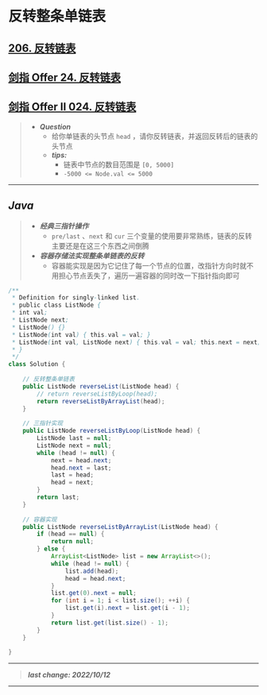 # 反转整条单链表

## [206. 反转链表](https://leetcode.cn/problems/reverse-linked-list/)

## [剑指 Offer 24. 反转链表](https://leetcode.cn/problems/fan-zhuan-lian-biao-lcof/)

## [剑指 Offer II 024. 反转链表](https://leetcode.cn/problems/UHnkqh/)

> - ***Question***
>   - 给你单链表的头节点 `head` ，请你反转链表，并返回反转后的链表的头节点
>   - ***tips:***
>     - 链表中节点的数目范围是 `[0, 5000]`
>     - `-5000 <= Node.val <= 5000`

---

## *Java*

>   - ***经典三指针操作***
>     - `pre/last` 、`next` 和 `cur` 三个变量的使用要非常熟练，链表的反转主要还是在这三个东西之间倒腾
>   - ***容器存储法实现整条单链表的反转***
>     - 容器能实现是因为它记住了每一个节点的位置，改指针方向时就不用担心节点丢失了，遍历一遍容器的同时改一下指针指向即可

```java
/**
 * Definition for singly-linked list.
 * public class ListNode {
 * int val;
 * ListNode next;
 * ListNode() {}
 * ListNode(int val) { this.val = val; }
 * ListNode(int val, ListNode next) { this.val = val; this.next = next; }
 * }
 */
class Solution {
    
    // 反转整条单链表
    public ListNode reverseList(ListNode head) {
        // return reverseListByLoop(head);
        return reverseListByArrayList(head);
    }
    
    // 三指针实现
    public ListNode reverseListByLoop(ListNode head) {
        ListNode last = null;
        ListNode next = null;
        while (head != null) {
            next = head.next;
            head.next = last;
            last = head;
            head = next;
        }
        return last;
    }
    
    // 容器实现
    public ListNode reverseListByArrayList(ListNode head) {
        if (head == null) {
            return null;
        } else {
            ArrayList<ListNode> list = new ArrayList<>();
            while (head != null) {
                list.add(head);
                head = head.next;
            }
            list.get(0).next = null;
            for (int i = 1; i < list.size(); ++i) {
                list.get(i).next = list.get(i - 1);
            }
            return list.get(list.size() - 1);
        }
    }
    
}
```

---

> ***last change: 2022/10/12***

---
